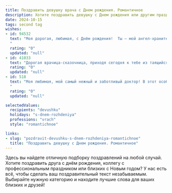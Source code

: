 ```yaml
---
title: Поздравить девушку врача c Днем рождения. Романтичное
description: Хотите поздравить девушку c Днем рождения или другим праздником? Наш ИИ создаст незабываемое поздравление, а вы обязательно выделитесь среди других.  
date: 2024-10-15
tags: second tag
wishes:
- id: 94532
  text: "Моя дорогая, любимая, с Днём рождения!  Ты — мой ангел-хранитель, врач с золотыми руками и добрым сердцем.  Твоя забота и нежность согревают меня сильнее любого солнечного луча.  Пусть каждый твой день будет наполнен счастьем, любовью и благодарностью тех, кому ты отдаёшь свою душу и талант.  Я бесконечно тобой восхищаюсь и люблю!
  "
  rating: "0"
  updated: "null"
- id: 41033
  text: "Дорогая врачица-сказочница, приходя сегодня к тебе из таящийся будущей тишины День твоего рождения просыпается в тропический раю и радостью своим первоначалом наливается до верху. Этими волновыми светлячками сражаюсь любимыми светлями моих лучших моментов во взаимоигре разливающихся химер вместе."
  rating: "0"
  updated: "null"
- id: 518
  text: "Моя любимая, мой самый нежный и заботливый доктор! В этот особенный день, день твоего рождения, я хочу пожелать тебе бесконечного счастья, ярких улыбок и благодарных пациентов. Пусть твоя жизнь будет наполнена светом, теплом и любовью, как ты наполняешь этот мир своей добротой и заботой.
  "
  rating: "0"
  updated: "null"

selectedValues:
  recipients: "devushku"
  holidays: "s-dnem-rozhdeniya"
  professions: "vrach"
  style: "romantichnoe"

links:
- slug: "pozdravit-devushku-s-dnem-rozhdeniya-romantichnoe"
  title: "Поздравить девушку c Днем рождения. Романтичное"
---
```


Здесь вы найдете отличную подборку поздравлений на любой случай.
Хотите поздравить друга с днём рождения, коллегу с профессиональным праздником или близких с Новым годом? У нас есть всё, чтобы сделать ваш поздравительный текст незабываемым. Выбирайте нужную категорию и находите лучшие слова для ваших близких и друзей!
